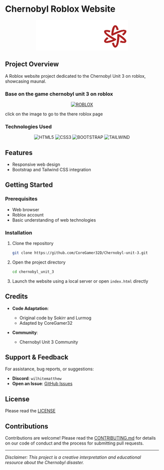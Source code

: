 # Chernobyl Roblox Website

<div align="center">
  <img src="./src/assets/images/azda.png" alt="Chernobyl Project Logo" width="300"/>
</div>

##  Project Overview

A Roblox website project dedicated to the Chernobyl Unit 3 on roblox, showcasing maunal.

### Base on the game chernobyl unit 3 on roblox

<div align="center">
  <a href="https://www.roblox.com/games/8486351960/Chernobyl-Unit-3" target="_blank">
    <img src="https://img.shields.io/badge/ROBLOX-777BB4?style=for-the-badge&logo=ROBLOX&logoColor=white" alt="ROBLOX"/>
  </a>
</div>

click on the image to go to the there roblox page

###  Technologies Used

<div align="center">
  <img src="https://img.shields.io/badge/HTML5-E34F26?style=for-the-badge&logo=html5&logoColor=white" alt="HTML5"/>
  <img src="https://img.shields.io/badge/CSS3-1572B6?style=for-the-badge&logo=css3&logoColor=white" alt="CSS3"/>
  <img src="https://img.shields.io/badge/BOOTSTRAP-7952B3?style=for-the-badge&logo=bootstrap&logoColor=white" alt="BOOTSTRAP"/>
  <img src="https://img.shields.io/badge/Tailwind_CSS-38B2AC?style=for-the-badge&logo=tailwind-css&logoColor=white" alt="TAILWIND"/>
</div>

##  Features

- Responsive web design
- Bootstrap and Tailwind CSS integration

##  Getting Started

### Prerequisites

- Web browser
- Roblox account
- Basic understanding of web technologies

### Installation

1. Clone the repository
   ```bash
   git clone https://github.com/CoreGamer32D/Chernobyl-unit-3.git
   ```

2. Open the project directory
   ```bash
   cd chernobyl_unit_3
   ```

3. Launch the website using a local server or open `index.html` directly

##  Credits

- **Code Adaptation**: 
  - Original code by Sokirr and Lurmog
  - Adapted by CoreGamer32

- **Community**:
  - Chernobyl Unit 3 Community

##  Support & Feedback

For assistance, bug reports, or suggestions:

- **Discord**: `wilhitematthew`
- **Open an Issue**: [GitHub Issues](https://github.com/CoreGamer32D/Chernobyl-unit-3/issues)

##  License

Please read the [LICENSE](LICENSE)

##  Contributions

Contributions are welcome! Please read the [CONTRIBUTING.md](CONTRIBUTING.md) for details on our code of conduct and the process for submitting pull requests.

---

*Disclaimer: This project is a creative interpretation and educational resource about the Chernobyl disaster.*

